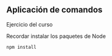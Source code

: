 ## Aplicación de comandos 

Ejercicio del curso

Recordar instalar los paquetes de Node

```
npm install
```